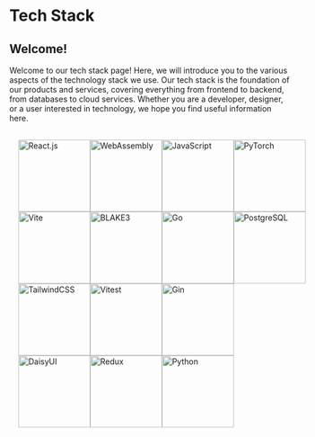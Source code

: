 # Tech Stack

## Welcome!
Welcome to our tech stack page! Here, we will introduce you to the various aspects of the technology stack we use. Our tech stack is the foundation of our products and services, covering everything from frontend to backend, from databases to cloud services. Whether you are a developer, designer, or a user interested in technology, we hope you find useful information here.

<div style="margin:1rem;display: inline-block; columns: 4; gap:0; align-items: center; justify-items: center;">
    <img src="https://img.shields.io/badge/React.js-61DAFB?style=for-the-badge&logo=react&logoColor=black" alt="React.js" style="width: 8rem; height: auto;"/>
    <img src="https://img.shields.io/badge/Vite-646CFF?style=for-the-badge&logo=vite&logoColor=white" alt="Vite" style="width: 8rem; height: auto;"/>
    <img src="https://img.shields.io/badge/TailwindCSS-06B6D4?style=for-the-badge&logo=tailwind-css&logoColor=white" alt="TailwindCSS" style="width: 8rem; height: auto;"/>
    <img src="https://img.shields.io/badge/DaisyUI-3A82F8?style=for-the-badge&logo=daisyui&logoColor=white" alt="DaisyUI" style="width: 8rem; height: auto;"/>
    <img src="https://img.shields.io/badge/WebAssembly-654FF0?style=for-the-badge&logo=webassembly&logoColor=white" alt="WebAssembly" style="width: 8rem; height: auto;"/>
    <img src="https://img.shields.io/badge/Rust-3D7EAA?style=for-the-badge&logo=rust&logoColor=white" alt="BLAKE3" style="width: 8rem; height: auto;"/>
    <img src="https://img.shields.io/badge/Vitest-4D7C0F?style=for-the-badge&logo=vitest&logoColor=white" alt="Vitest" style="width: 8rem; height: auto;"/>
    <img src="https://img.shields.io/badge/Redux-764ABC?style=for-the-badge&logo=redux&logoColor=white" alt="Redux" style="width: 8rem; height: auto;"/>
    <img src="https://img.shields.io/badge/JavaScript-F7DF1E?style=for-the-badge&logo=javascript&logoColor=black" alt="JavaScript" style="width: 8rem; height: auto;"/>
    <img src="https://img.shields.io/badge/Go-00ADD8?style=for-the-badge&logo=go&logoColor=white" alt="Go" style="width: 8rem; height: auto;"/>
    <img src="https://img.shields.io/badge/Gin-008ECF?style=for-the-badge&logo=gin&logoColor=white" alt="Gin" style="width: 8rem; height: auto;"/>
    <img src="https://img.shields.io/badge/Python-3776AB?style=for-the-badge&logo=python&logoColor=white" alt="Python" style="width: 8rem; height: auto;"/>
    <img src="https://img.shields.io/badge/PyTorch-EE4C2C?style=for-the-badge&logo=pytorch&logoColor=white" alt="PyTorch" style="width: 8rem; height: auto;"/>
    <img src="https://img.shields.io/badge/PostgreSQL-316192?style=for-the-badge&logo=postgresql&logoColor=white" alt="PostgreSQL" style="width: 8rem; height: auto;"/>
</div>


